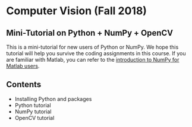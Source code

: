 # Computer Vision (Fall 2018)

## Mini-Tutorial on Python + NumPy + OpenCV
This is a mini-tutorial for new users of Python or NumPy.
We hope this tutorial will help you survive the coding assignments in this course.
If you are familiar with Matlab, you can refer to the [introduction to NumPy for Matlab users](https://docs.scipy.org/doc/numpy/user/numpy-for-matlab-users.html).

## Contents
* Installing Python and packages
* Python tutorial
* NumPy tutorial
* OpenCV tutorial


